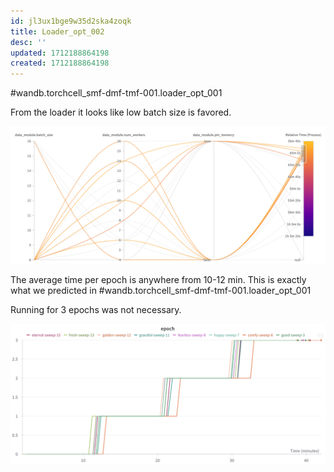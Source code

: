 ```yaml
---
id: jl3ux1bge9w35d2ska4zoqk
title: Loader_opt_002
desc: ''
updated: 1712188864198
created: 1712188864198
---
```



#wandb.torchcell_smf-dmf-tmf-001.loader_opt_001

From the loader it looks like low batch size is favored.

![](./assets/images/tags.wandb.torchcell_smf-dmf-tmf-001.loader_opt_002.md.choosing-loader-settings-with-parallel-lines-plot.png)

The average time per epoch is anywhere from 10-12 min. This is exactly what we predicted in #wandb.torchcell_smf-dmf-tmf-001.loader_opt_001

Running for 3 epochs was not necessary.

![](./assets/images/tags.wandb.torchcell_smf-dmf-tmf-001.loader_opt_002.md.time-per-epoch.png)
